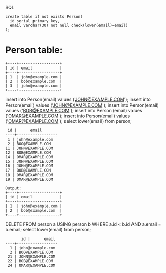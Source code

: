 SQL

```
create table if not exists Person(
  id serial primary key,
  email varchar(30) not null check(lower(email)=email)
);
```	

# Person table:
```
+----+------------------+
| id | email            |
+----+------------------+
| 1  | john@example.com |
| 2  | bob@example.com  |
| 3  | john@example.com |
+----+------------------+
```

insert into Person(email) values ('JOHN@EXAMPLE.COM');
insert into Person(email) values ('JOHN@EXAMPLE.COM');
insert into Person(email) values ('BOB@EXAMPLE.COM');
insert into Person (email) values ('OMAR@EXAMPLE.COM');
insert into Person(email) values ('OMAR@EXAMPLE.COM');
 select lower(email) from person;
 ```
  id |      email       
----+------------------
  1 | john@example.com
  2 | BOO@EXAMPLE.COM
 11 | JOHN@EXAMPLE.COM
 12 | BOB@EXAMPLE.COM
 14 | OMAR@EXAMPLE.COM
 15 | JOHN@EXAMPLE.COM
 16 | JOHN@EXAMPLE.COM
 17 | BOB@EXAMPLE.COM
 18 | OMAR@EXAMPLE.COM
 19 | OMAR@EXAMPLE.COM
```
```
Output: 
+----+------------------+
| id | email            |
+----+------------------+
| 1  | john@example.com |
| 2  | bob@example.com  |
+----+------------------+
```
DELETE FROM person a USING person b WHERE a.id < b.id AND a.email = b.email;
select lower(email) from person;
```
       id |      email       
----+------------------
  1 | john@example.com
  2 | BOO@EXAMPLE.COM
 21 | JOHN@EXAMPLE.COM
 22 | BOB@EXAMPLE.COM
 24 | OMAR@EXAMPLE.COM
```
     


